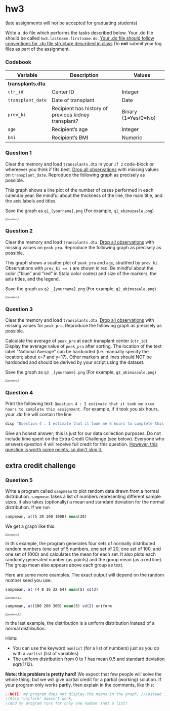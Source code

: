 # hw3

(late assignments will not be accepted for graduating students)

Write a .do file which performs the tasks described below. Your .do file should be called
`hw3.lastname.firstname.do`. <u>Your .do file should follow conventions for .do file structure described in class</u> Do **not** submit your log files as part of the assignment.

### Codebook

| Variable            | Description                                          | **Values**          |
| ------------------- | ---------------------------------------------------- | ------------------- |
| **transplants.dta** |                                                      |                     |
| `ctr_id`            | Center ID                                            | Integer             |
| `transplant_date`   | Date of transplant                                   | Date                |
| `prev_ki`           | Recipient has history of previous kidney transplant? | Binary (1=Yes/0=No) |
| `age`               | Recipient’s age                                      | Integer             |
| `bmi`               | Recipient’s BMI                                      | Numeric             |

### Question 1

Clear the memory and load `transplants.dta` in your `if 2` code-block or whereever you think if fits best. <u>Drop all observations</u> with missing values on `transplant_date`. Reproduce the following graph as precisely as possible.

This graph shows a line plot of the number of cases performed in each calendar year. Be mindful about
the thickness of the line, the main title, and the axis labels and titles.

Save the graph as `q1_[yourname].png` (For example, `q1_abimuzaale.png`)

<img src="q1_yourname.png" alt="question_1" style="zoom:50%;" />

### Question 2

Clear the memory and load `transplants.dta`. <u>Drop all observations</u> with missing values on `peak_pra`. Reproduce the following graph as precisely as possible.

This graph shows a scatter plot of `peak_pra` and `age`, stratified by `prev_ki`. Observations with
`prev_ki == 1` are shown in red. Be mindful about the color (“blue” and “red” in Stata color codes) and
size of the markers, the axis titles, and the legend.

Save the graph as `q2 _[yourname].png` (For example, `q2_abimuzaale.png`)

<img src="q2_yourname.png" alt="question_2" style="zoom:50%;" />

### Question 3

Clear the memory and load `transplants.dta`. <u>Drop all observations</u> with missing values for `peak_pra`. Reproduce the following graph as precisely as possible.

Calculate the average of `peak_pra` at each transplant center (`ctr_id`). Display the average value of
`peak_pra` after sorting. The location of the text label “National Average” can be hardcoded (i.e.
manually specify the location; about x=7 and y=17). Other markers and lines should NOT be hardcoded
and should be derived by your script using the dataset.

Save the graph as `q3 _[yourname].png` (For example, `q3_abimuzaale.png`)

<img src="q3_yourname.png" alt="question_3" style="zoom:50%;" />

### Question 4

Print the following text: `Question 4 : I estimate that it took me xxxx hours to complete this assignment.` For example, if it took you six hours, your .do file
will contain the line

```stata
disp "Question 4 : I estimate that it took me 6 hours to complete this assignment."
```

Give an honest answer; this is just for our data collection purposes. Do not include time spent on the
Extra Credit Challenge (see below). Everyone who answers question 4 will receive full credit for this
question. <u>However, this question is worth some points, so don't skip it.</u>

## extra credit challenge

### Question 5

Write a program called `sampmean` to plot random data drawn from a normal distribution. `sampmean` takes a list of numbers representing different sample sizes. It also takes (optionally) a mean and standard deviation for the normal distribution. If we run

```stata
sampmean, at(5 20 100 1000) mean(20)
```

We get a graph like this:

<img src="extracredit1.png" alt="question_5" style="zoom:50%;" />

In this example, the program generates four sets of normally distributed random numbers (one set of 5
numbers, one set of 20, one set of 100, and one set of 1000) and calculates the mean for each set. It also
plots each randomly generated number (as points) and the group mean (as a red line). The group mean
also appears above each group as text.

Here are some more examples. The exact output will depend on the random number seed you use.

```stata
sampmean, at (4 8 16 32 64) mean(5) sd(3)
```

<img src="extracredit2.png" alt="question_5_2" style="zoom:50%;" />

```stata
sampmean, at(100 200 300) mean(5) sd(2) uniform
```

<img src="extracredit3.png" alt="question_5_3" style="zoom:50%;" />

In the last example, the distribution is a uniform distribution instead of a normal distribution.

Hints:

- You can use the keyword `numlist` (for a list of numbers) just as you do with a `varlist` (list
    of variables)
- The uniform distribution from 0 to 1 has mean 0.5 and standard deviation sqrt(1/12).

**Note: this problem is pretty hard!** We expect that few people will solve the whole thing, but we will
give partial credit for a partial (working) solution. If your program only works partly, then explain in the
comments, like this:

```stata
//NOTE: my program does not display the means in the graph. //instead it prints them to the screen.
//Also "uniform" doesn't work,
//and my program runs for only one number (not a list)
```

